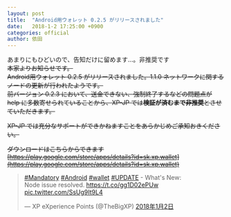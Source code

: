 ```yaml
---
layout: post
title:  "Android用ウォレット 0.2.5 がリリースされました"
date:   2018-1-2 17:25:00 +0900
categories: official
author: 依田
---  
```

あまりにもひどいので、告知だけに留めます…。非推奨です  
~~本家よりお知らせです。~~  
~~Android用ウォレット 0.2.5 がリリースされました。1.1.0 ネットワークに関するノードの更新が行われたようです。~~  
~~前バージョン 0.2.3 において、送金できない、強制終了するなどの問題点が help に多数寄せられていることから、XP-JP では**検証が済むまで非推奨**とさせていただきます。~~  

~~XP-JP では充分なサポートができかねますことをあらかじめご承知おきください。~~  

~~ダウンロードはこちらからできます~~  
~~[https://play.google.com/store/apps/details?id=sk.xp.wallet](https://play.google.com/store/apps/details?id=sk.xp.wallet)~~  

<blockquote class="twitter-tweet" data-lang="ja"><p lang="en" dir="ltr"><a href="https://twitter.com/hashtag/Mandatory?src=hash&amp;ref_src=twsrc%5Etfw">#Mandatory</a> <a href="https://twitter.com/hashtag/Android?src=hash&amp;ref_src=twsrc%5Etfw">#Android</a> <a href="https://twitter.com/hashtag/wallet?src=hash&amp;ref_src=twsrc%5Etfw">#wallet</a> <a href="https://twitter.com/hashtag/UPDATE?src=hash&amp;ref_src=twsrc%5Etfw">#UPDATE</a> - What&#39;s New: <br>Node issue resolved.  <a href="https://t.co/gg1D02ePUw">https://t.co/gg1D02ePUw</a> <a href="https://t.co/SsUg9It9L4">pic.twitter.com/SsUg9It9L4</a></p>&mdash; XP eXperience Points (@TheBigXP) <a href="https://twitter.com/TheBigXP/status/948104202361999360?ref_src=twsrc%5Etfw">2018年1月2日</a></blockquote>
<script async src="https://platform.twitter.com/widgets.js" charset="utf-8"></script>  

